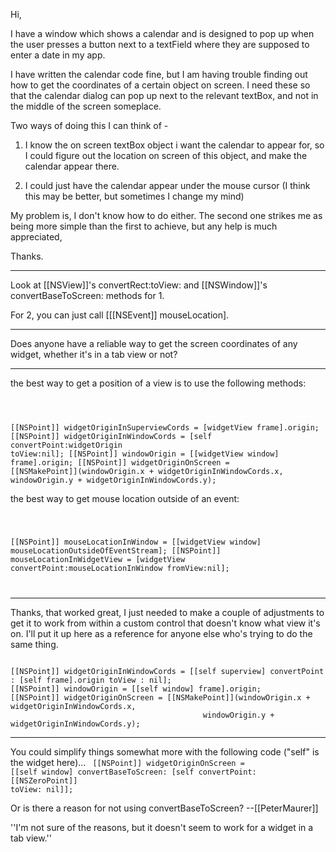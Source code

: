 

Hi,

I have a window which shows a calendar and is designed to pop up when the user presses a button next to a textField where they are supposed to enter a date in my app.

I have written the calendar code fine, but I am having trouble finding out how to get the coordinates of a certain object on screen. I need these so that the calendar dialog can pop up next to the relevant textBox, and not in the middle of the screen someplace.

Two ways of doing this I can think of -

1. I know the on screen textBox object i want the calendar to appear for, so I could figure out the location on screen of this object, and make the calendar appear there.

2. I could just have the calendar appear under the mouse cursor (I think this may be better, but sometimes I change my mind)

My problem is, I don't know how to do either. The second one strikes me as being more simple than the first to achieve, but any help is much appreciated,

Thanks.

----

Look at [[NSView]]'s convertRect:toView: and [[NSWindow]]'s convertBaseToScreen: methods for 1.

For 2, you can just call [[[NSEvent]] mouseLocation].

----

Does anyone have a reliable way to get the screen coordinates of any widget, whether it's in a tab view or not?

----

the best way to get a position of a view is to use the following methods:

<code>

[[NSPoint]] widgetOriginInSuperviewCords = [widgetView frame].origin;
[[NSPoint]] widgetOriginInWindowCords = [self convertPoint:widgetOrigin toView:nil];
[[NSPoint]] windowOrigin = [[widgetView window] frame].origin;
[[NSPoint]] widgetOriginOnScreen = [[NSMakePoint]](windowOrigin.x + widgetOriginInWindowCords.x,
                                           windowOrigin.y + widgetOriginInWindowCords.y);
</code>

the best way to get mouse location outside of an event:

<code>

[[NSPoint]] mouseLocationInWindow = [[widgetView window] mouseLocationOutsideOfEventStream];
[[NSPoint]] mouseLocationInWidgetView = [widgetView convertPoint:mouseLocationInWindow fromView:nil];

</code>

----

Thanks, that worked great, I just needed to make a couple of adjustments to get it to work from within a custom control that doesn't know what view it's on. I'll put it up here as a reference for anyone else who's trying to do the same thing.

<code>
[[NSPoint]] widgetOriginInWindowCords = [[self superview] convertPoint : [self frame].origin toView : nil];
[[NSPoint]] windowOrigin = [[self window] frame].origin;
[[NSPoint]] widgetOriginOnScreen = [[NSMakePoint]](windowOrigin.x + widgetOriginInWindowCords.x,
                                           windowOrigin.y + widgetOriginInWindowCords.y);
</code>

----

You could simplify things somewhat more with the following code ("self" is the widget here)...
<code>
[[NSPoint]] widgetOriginOnScreen = [[self window] convertBaseToScreen: [self convertPoint: [[NSZeroPoint]] toView: nil]];
</code>

Or is there a reason for not using convertBaseToScreen? --[[PeterMaurer]]

''I'm not sure of the reasons, but it doesn't seem to work for a widget in a tab view.''